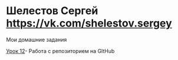 

# Шелестов Сергей https://vk.com/shelestov.sergey
Мои домашние задания

[Урок 12](https://shelestovser.github.io/lesson_12/ "Моя готовая домашка")- Работа с репозиторием на GltHub
